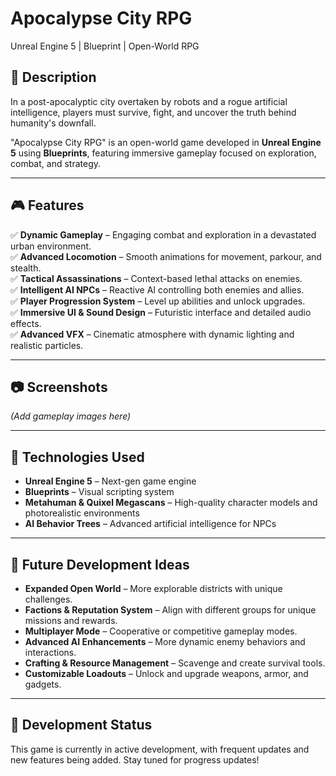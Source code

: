 # Apocalypse City RPG

Unreal Engine 5 | Blueprint | Open-World RPG

## 📖 Description
In a post-apocalyptic city overtaken by robots and a rogue artificial intelligence, players must survive, fight, and uncover the truth behind humanity's downfall.

"Apocalypse City RPG" is an open-world game developed in **Unreal Engine 5** using **Blueprints**, featuring immersive gameplay focused on exploration, combat, and strategy.

---

## 🎮 Features
✅ **Dynamic Gameplay** – Engaging combat and exploration in a devastated urban environment.  
✅ **Advanced Locomotion** – Smooth animations for movement, parkour, and stealth.  
✅ **Tactical Assassinations** – Context-based lethal attacks on enemies.  
✅ **Intelligent AI NPCs** – Reactive AI controlling both enemies and allies.  
✅ **Player Progression System** – Level up abilities and unlock upgrades.  
✅ **Immersive UI & Sound Design** – Futuristic interface and detailed audio effects.  
✅ **Advanced VFX** – Cinematic atmosphere with dynamic lighting and realistic particles.  

---

## 📷 Screenshots
_(Add gameplay images here)_

---

## 🔧 Technologies Used
- **Unreal Engine 5** – Next-gen game engine
- **Blueprints** – Visual scripting system
- **Metahuman & Quixel Megascans** – High-quality character models and photorealistic environments
- **AI Behavior Trees** – Advanced artificial intelligence for NPCs

---

## 🔮 Future Development Ideas
- **Expanded Open World** – More explorable districts with unique challenges.
- **Factions & Reputation System** – Align with different groups for unique missions and rewards.
- **Multiplayer Mode** – Cooperative or competitive gameplay modes.
- **Advanced AI Enhancements** – More dynamic enemy behaviors and interactions.
- **Crafting & Resource Management** – Scavenge and create survival tools.
- **Customizable Loadouts** – Unlock and upgrade weapons, armor, and gadgets.

---

## 🚧 Development Status
This game is currently in active development, with frequent updates and new features being added. Stay tuned for progress updates!
